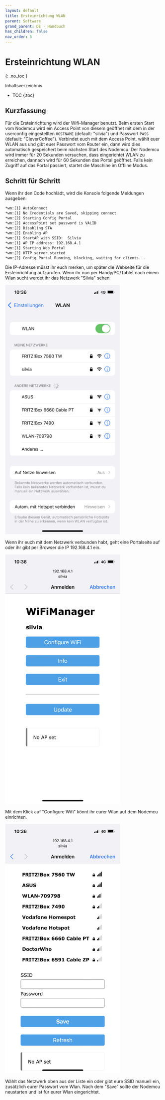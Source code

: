 ```yaml
---
layout: default
title: Ersteinrichtung WLAN
parent: Software
grand_parent: DE - Handbuch
has_children: false
nav_order: 5
---
```



# Ersteinrichtung WLAN
{: .no_toc }

Inhaltsverzeichnis

* TOC
{:toc}


## Kurzfassung
Für die Ersteinrichtung wird der Wifi-Manager benutzt. Beim ersten Start vom Nodemcu wird ein Access Point von diesem geöffnet mit dem in der userconfig eingestellten ```HOSTNAME``` (default: "silvia") und Passwort ```PASS``` (default: "CleverCoffee"). Verbindet euch mit dem Access Point, wählt euer WLAN aus und gibt euer Passwort vom Router ein, dann wird dies automatisch gespeichert beim nächsten Start des Nodemcu.
Der Nodemcu wird immer für 20 Sekunden versuchen, dass eingerichtet WLAN zu erreichen, dannach wird für 60 Sekunden das Portal geöffnet. Falls kein Zugriff auf das Portal passiert, startet die Maschine im Offline Modus. 
## Schritt für Schritt
Wenn ihr den Code hochlädt, wird die Konsole folgende Meldungen ausgeben:
```
*wm:[1] AutoConnect 
*wm:[1] No Credentials are Saved, skipping connect 
*wm:[2] Starting Config Portal 
*wm:[2] AccessPoint set password is VALID 
*wm:[2] Disabling STA 
*wm:[2] Enabling AP 
*wm:[1] StartAP with SSID:  Silvia
*wm:[1] AP IP address: 192.168.4.1
*wm:[1] Starting Web Portal 
*wm:[2] HTTP server started 
*wm:[2] Config Portal Running, blocking, waiting for clients... 
```
Die IP-Adresse müsst ihr euch merken, um später die Webseite für die Ersteinrichtung aufzurufen.
Wenn ihr nun per Handy/PC/Tablet nach einem Wlan sucht werdet ihr das Netzwerk "Silvia" sehen

![](../../img/wlan-setup1.PNG)

Wenn ihr euch mit dem Netzwerk verbunden habt, geht eine Portalseite auf oder ihr gibt per Browser die IP 192.168.4.1 ein.

![](../../img/wlan-setup2.PNG)

Mit dem Klick auf "Configure Wifi" könnt ihr eurer Wlan auf dem Nodemcu einrichten.

![](../../img/wlan-setup3.PNG)

Wählt das Netzwerk oben aus der Liste ein oder gibt eure SSID manuell ein, zusätzlich eurer Passwort vom Wlan.
Nach dem "Save" sollte der Nodemcu neustarten und ist für eurer Wlan eingerichtet.
